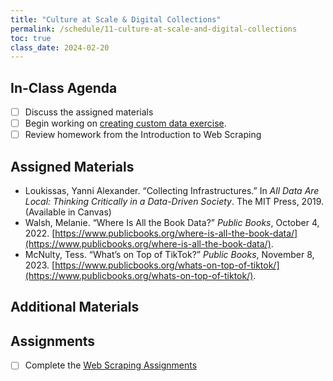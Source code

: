 ```yaml
---
title: "Culture at Scale & Digital Collections"
permalink: /schedule/11-culture-at-scale-and-digital-collections
toc: true
class_date: 2024-02-20
---
```


## In-Class Agenda

- [ ] Discuss the assigned materials
- [ ] Begin working on [creating custom data exercise](https://zoeleblanc.com/is310-computing-humanities-2024/dataset-creation).
- [ ] Review homework from the Introduction to Web Scraping

## Assigned Materials

- Loukissas, Yanni Alexander. “Collecting Infrastructures.” In *All Data Are Local: Thinking Critically in a Data-Driven Society*. The MIT Press, 2019. (Available in Canvas)
- Walsh, Melanie. “Where Is All the Book Data?” *Public Books*, October 4, 2022. [https://www.publicbooks.org/where-is-all-the-book-data/](https://www.publicbooks.org/where-is-all-the-book-data/).
- McNulty, Tess. “What’s on Top of TikTok?” *Public Books*, November 8, 2023. [https://www.publicbooks.org/whats-on-top-of-tiktok/](https://www.publicbooks.org/whats-on-top-of-tiktok/).

## Additional Materials

## Assignments

- [ ] Complete the [Web Scraping Assignments]({{site.baseurl}}/materials/creating-curating-humanities-data/05-web-scraping#web-scraping-assignments)
